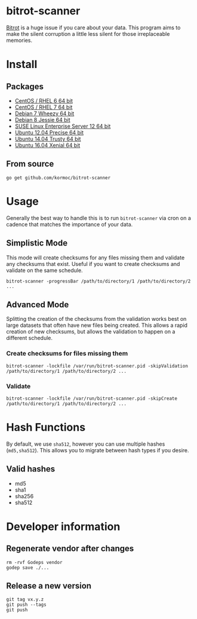 # bitrot-scanner

[Bitrot](https://arstechnica.com/information-technology/2014/01/bitrot-and-atomic-cows-inside-next-gen-filesystems/) is a huge issue if you care about your data.
This program aims to make the silent corruption a little less silent for those irreplaceable memories.

# Install

## Packages

 * [CentOS / RHEL 6 64 bit](https://packager.io/gh/kormoc/bitrot-scanner/install#centos-6-bitrot-scanner)
 * [CentOS / RHEL 7 64 bit](https://packager.io/gh/kormoc/bitrot-scanner/install#centos-7-bitrot-scanner)
 * [Debian 7 Wheezy 64 bit](https://packager.io/gh/kormoc/bitrot-scanner/install#debian-7-bitrot-scanner)
 * [Debian 8 Jessie 64 bit](https://packager.io/gh/kormoc/bitrot-scanner/install#debian-8-bitrot-scanner)
 * [SUSE Linux Enterprise Server 12 64 bit](https://packager.io/gh/kormoc/bitrot-scanner/install#sles-12-bitrot-scanner)
 * [Ubuntu 12.04 Precise 64 bit](https://packager.io/gh/kormoc/bitrot-scanner/install#ubuntu-12-04-bitrot-scanner)
 * [Ubuntu 14.04 Trusty 64 bit](https://packager.io/gh/kormoc/bitrot-scanner/install#ubuntu-14-04-bitrot-scanner)
 * [Ubuntu 16.04 Xenial 64 bit](https://packager.io/gh/kormoc/bitrot-scanner/install#ubuntu-16-04-bitrot-scanner)

## From source

`go get github.com/kormoc/bitrot-scanner`

# Usage

Generally the best way to handle this is to run `bitrot-scanner` via cron on a cadence that matches the importance of your data.

## Simplistic Mode

This mode will create checksums for any files missing them and validate any checksums that exist. Useful if you want to create checksums and validate on the same schedule.

`bitrot-scanner -progressBar /path/to/directory/1 /path/to/directory/2 ...`

## Advanced Mode

Splitting the creation of the checksums from the validation works best on large datasets that often have new files being created.
This allows a rapid creation of new checksums, but allows the validation to happen on a different schedule.

### Create checksums for files missing them

`bitrot-scanner -lockfile /var/run/bitrot-scanner.pid -skipValidation /path/to/directory/1 /path/to/directory/2 ...`

### Validate

`bitrot-scanner -lockfile /var/run/bitrot-scanner.pid -skipCreate /path/to/directory/1 /path/to/directory/2 ...`

# Hash Functions

By default, we use `sha512`, however you can use multiple hashes (`md5,sha512`). This allows you to migrate between hash types if you desire.

## Valid hashes

 * md5
 * sha1
 * sha256
 * sha512

# Developer information

## Regenerate vendor after changes

```
rm -rvf Godeps vendor
godep save ./...
```

## Release a new version

```
git tag vx.y.z
git push --tags
git push
```
